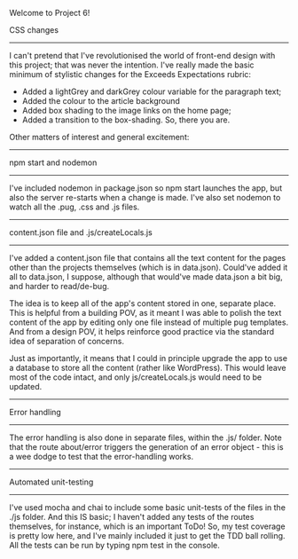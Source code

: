 Welcome to Project 6!

CSS changes
***********
I can't pretend that I've revolutionised the world of front-end design
with this project; that was never the intention. I've really made the
basic minimum of stylistic changes for the Exceeds Expectations rubric:
 - Added a lightGrey and darkGrey colour variable for the paragraph text;
 - Added the colour to the article background
 - Added box shading to the image links on the home page;
 - Added a transition to the box-shading.
 So, there you are.

Other matters of interest and general excitement:

**********************
npm start and nodemon
********************** 
I've included nodemon in package.json so npm start launches the app,
but also the server re-starts when a change is made. I've also set
nodemon to watch all the .pug, .css and .js files.

*****************************************
content.json file and .js/createLocals.js
*****************************************
I've added a content.json file that contains all the text content for
the pages other than the projects themselves (which is in data.json).
Could've added it all to data.json, I suppose, although that would've made
data.json a bit big, and harder to read/de-bug.

The idea is to keep all of the app's content stored in one, separate place.
This is helpful from a building POV, as it meant I was able to polish the 
text content of the app by editing only one file instead of multiple pug
templates. And from a design POV, it helps reinforce good practice via 
the standard idea of separation of concerns.

Just as importantly, it means that I could in principle upgrade the app
to use a database to store all the content (rather like WordPress). This
would leave most of the code intact, and only js/createLocals.js would need
to be updated.

**************
Error handling
**************
The error handling is also done in separate files, within the .js/ folder.
Note that the route about/error triggers the generation of an error object -
this is a wee dodge to test that the error-handling works.

**********************
Automated unit-testing
**********************
I've used mocha and chai to include some basic unit-tests of the files 
in the ./js folder. And this IS basic; I haven't added any tests of the
routes themselves, for instance, which is an important ToDo! So, my test
coverage is pretty low here, and I've mainly included it just to get the
TDD ball rolling.
All the tests can be run by typing npm test in the console.
